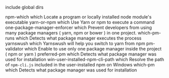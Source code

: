include global dirs


npm-which	which	Locate a program or locally installed node module's executable
yarn-or-npm	which	Use Yarn or npm to execute a command
one-package-manager-enforcer	which	Prevent developers from using many package managers ( yarn, npm or bower ) in one project.
which-pm-runs	which	Detects what package manager executes the process
yarnswush	which	Yarnswush will help you switch to yarn from npm
pm-validator	which	Enable to use only one package manager inside the project ( npm or yarn )
preferred-pm	which	Detects what package manager was used for installation
win-user-installed-npm-cli-path	which	Resolve the path of `npm-cli.js` included in the user-installed npm on Windows
which-pm	which	Detects what package manager was used for installation
